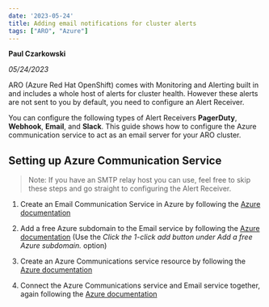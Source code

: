 ```yaml
---
date: '2023-05-24'
title: Adding email notifications for cluster alerts
tags: ["ARO", "Azure"]
---
```


**Paul Czarkowski**

*05/24/2023*

ARO (Azure Red Hat OpenShift) comes with Monitoring and Alerting built in and includes a whole host of alerts for cluster health. However these alerts are not sent to you by default, you need to configure an Alert Receiver.

You can configure the following types of Alert Receivers **PagerDuty**, **Webhook**, **Email**, and **Slack**. This guide shows how to configure the Azure communication service to act as an email server for your ARO cluster.

## Setting up Azure Communication Service

> Note: If you have an SMTP relay host you can use, feel free to skip these steps and go straight to configuring the Alert Receiver.

1. Create an Email Communication Service in Azure by following the [Azure documentation](https://learn.microsoft.com/en-us/azure/communication-services/quickstarts/email/create-email-communication-resource)

1. Add a free Azure subdomain to the Email service by following the [Azure documentation](https://learn.microsoft.com/en-us/azure/communication-services/quickstarts/email/add-azure-managed-domains#provision-azure-managed-domain) (Use the *Click the 1-click add button under Add a free Azure subdomain.* option)

1. Create an Azure Communications service resource by following the [Azure documentation](https://learn.microsoft.com/en-us/azure/communication-services/quickstarts/create-communication-resource)

1. Connect the Azure Communications service and Email service together, again following the [Azure documentation](https://learn.microsoft.com/en-us/azure/communication-services/quickstarts/email/connect-email-communication-resource)


